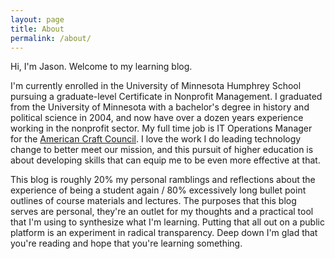 ```yaml
---
layout: page
title: About
permalink: /about/
---
```


Hi, I'm Jason. Welcome to my learning blog.

I'm currently enrolled in the University of Minnesota Humphrey School pursuing a graduate-level Certificate in Nonprofit Management. I graduated from the University of Minnesota with a bachelor's degree in history and political science in 2004, and now have over a dozen years experience working in the nonprofit sector. My full time job is IT Operations Manager for the [American Craft Council](https://craftcouncil.org/). I love the work I do leading technology change to better meet our mission, and this pursuit of higher education is about developing skills that can equip me to be even more effective at that.

This blog is roughly 20% my personal ramblings and reflections about the experience of being a student again / 80% excessively long bullet point outlines of course materials and lectures. The purposes that this blog serves are personal, they're an outlet for my thoughts and a practical tool that I'm using to synthesize what I'm learning. Putting that all out on a public platform is an experiment in radical transparency. Deep down I'm glad that you're reading and hope that you're learning something.
